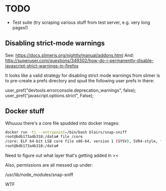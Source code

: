 
# TODO

* Test suite (try scraping various stuff from test server, e.g. very long pages!)

## Disabling strict-mode warnings

See: https://docs.slimerjs.org/nightly/manual/addons.html
And: http://superuser.com/questions/349302/how-do-i-permanently-disable-javascript-strict-warnings-in-firefox

It looks like a valid strategy for disabling strict mode warnings from slimer is to pre-create a prefs directory
and spud the following user prefs in there:

user_pref("devtools.errorconsole.deprecation_warnings", false);
user_pref("javascript.options.strict", False);

## Docker stuff

Whuuuu there's a core file spudded into docker images:

```sh
docker run -ti --entrypoint=/bin/bash blairs/snap-sniff
root@bdb173a4b318:/data# file /core
/core: ELF 64-bit LSB core file x86-64, version 1 (SYSV), SVR4-style, from 'auplink /mnt/scratch/var-lib-docker/aufs/mnt/f70abbe99683746b8236d4a214a77b27c2'
root@bdb173a4b318:/data#
```

Need to figure out what layer that's getting added in ><

Also, permissions are all messed up under:

/usr/lib/node_modules/snap-sniff

WTF

